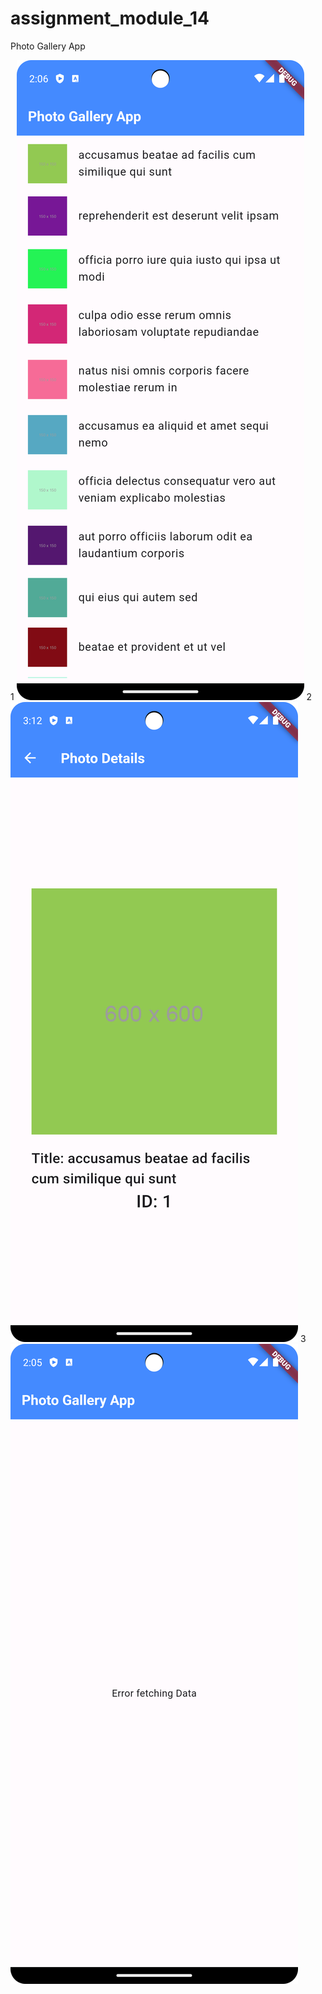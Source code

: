 # assignment_module_14
Photo Gallery App

1
![Alt text](https://github.com/Anujit-Datta/PhotoGellaryFromAPI/blob/main/asset/1.png?raw=true)
2
![Alt text](https://github.com/Anujit-Datta/PhotoGellaryFromAPI/blob/main/asset/2.png?raw=true)
3
![Alt text](https://github.com/Anujit-Datta/PhotoGellaryFromAPI/blob/main/asset/3.png?raw=true)

